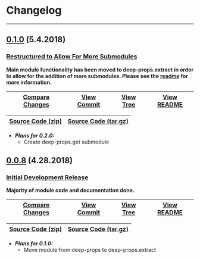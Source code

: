 # Changelog

<hr>

## [0.1.0](https://github.com/jpcx/deep-props/compare/0.0.8...0.1.0) (5.4.2018)
### [Restructured to Allow For More Submodules](https://github.com/jpcx/deep-props/releases/tag/0.1.0)

__Main module functionality has been moved to deep-props.extract in order to allow for the addition of more submodules. Please see the [readme](https://github.com/jpcx/deep-props/tree/4f5eed812d4ec3ffa7050b355724171e17ca0ff5/README.md) for more information.__

| [Compare Changes](https://github.com/jpcx/deep-props/compare/0.0.8...0.1.0) | [View Commit](https://github.com/jpcx/deep-props/commit/4f5eed812d4ec3ffa7050b355724171e17ca0ff5) | [View Tree](https://github.com/jpcx/deep-props/tree/4f5eed812d4ec3ffa7050b355724171e17ca0ff5) | [View README](https://github.com/jpcx/deep-props/tree/4f5eed812d4ec3ffa7050b355724171e17ca0ff5/README.md) |
| --- | --- | --- | --- |

| [Source Code (zip)](https://github.com/jpcx/deep-props/archive/0.1.0.zip) | [Source Code (tar.gz)](https://github.com/jpcx/deep-props/archive/0.1.0.tar.gz) |
| --- | --- |

+ __*Plans for 0.2.0:*__
  + Create deep-props.get submodule

## [0.0.8](https://github.com/jpcx/deep-props/compare/282988650ee535bbc0655a331ce74b82fc3e827a...0.0.8) (4.28.2018)
### [Initial Development Release](https://github.com/jpcx/deep-props/releases/tag/0.0.8)

__Majority of module code and documentation done.__

| [Compare Changes](https://github.com/jpcx/deep-props/compare/282988650ee535bbc0655a331ce74b82fc3e827a...0.0.8) | [View Commit](https://github.com/jpcx/deep-props/commit/8af3d107ee4bf5b2f8abacc304f3993a35f4490c) | [View Tree](https://github.com/jpcx/deep-props/tree/8af3d107ee4bf5b2f8abacc304f3993a35f4490c) | [View README](https://github.com/jpcx/deep-props/tree/8af3d107ee4bf5b2f8abacc304f3993a35f4490c/README.md) |
| --- | --- | --- | --- |

| [Source Code (zip)](https://github.com/jpcx/deep-props/archive/0.0.8.zip) | [Source Code (tar.gz)](https://github.com/jpcx/deep-props/archive/0.0.8.tar.gz) |
| --- | --- |

+ __*Plans for 0.1.0:*__
  + Move module from deep-props to deep-props.extract